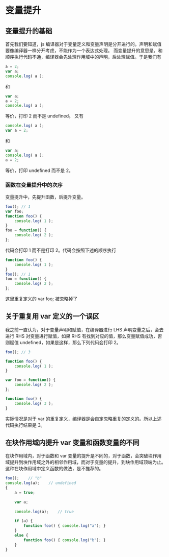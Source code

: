 # 变量提升
## 变量提升的基础
首先我们要知道，js 编译器对于变量定义和变量声明是分开进行的。声明和赋值要像编译器一样分开考虑，不能作为一个表达式处理。
而变量提升的意思是，和顺序执行代码不通，编译器会先处理作用域中的声明，后处理赋值。于是我们有
```javascript
a = 2;
var a;
console.log( a );
```
和
```javascript
var a;
a = 2;
console.log( a );
```
等价，打印 2 而不是 undefined。
又有
```javascript
console.log( a );
var a = 2;
```
和
```javascript
var a;
console.log( a );
a = 2;
```
等价，打印 undefined 而不是 2。
### 函数在变量提升中的次序
变量提升中，先提升函数，后提升变量。
```javascript
foo(); // 1
var foo;
function foo() {
	console.log( 1 );
}
foo = function() {
	console.log( 2 );
};
```
代码会打印 1 而不是打印 2。代码会按照下述的顺序执行
```javascript
function foo() {
	console.log( 1 );
}
foo(); // 1
foo = function() {
	console.log( 2 );
};
```
这里重复定义的 var foo; 被忽略掉了
## 关于重复用 var 定义的一个误区
我之前一直认为，对于变量声明和赋值，在编译器进行 LHS 声明变量之后，会去进行 RHS 对变量进行赋值，如果 RHS 有找到对应的值，那么变量赋值成功，否则赋值 undefined，如果是这样，那么下列代码会打印 2。
```javascript
foo(); // 3

function foo() {
	console.log( 1 );
}

var foo = function() {
	console.log( 2 );
};

function foo() {
	console.log( 3 );
}
```
实际情况是对于 var 的重复定义，编译器是会自定忽略重复的定义的。所以上述代码执行结果是 3。
## 在块作用域内提升 var 变量和函数变量的不同
在块作用域内，对于函数和 var 变量的提升是不同的，对于函数，会突破块作用域提升到块作用域之外的相邻作用域，而对于变量的提升，到块作用域顶端为止。这种在块作用域中定义函数的做法，是不推荐的。
```javascript
foo();    // "b"
console.log(a);    // undefined
{
	a = true;
	
	var a;
	
	console.log(a);    // true
	
	if (a) {
		function foo() { console.log("a"); }
	}
	else {
		function foo() { console.log("b"); }
	}
}
```
